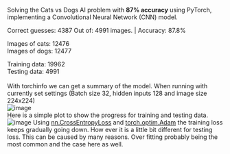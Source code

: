 Solving the Cats vs Dogs AI problem with <b>87% accuracy</b> using PyTorch, implementing a Convolutional Neural Network (CNN) model.

Correct guesses:  4387 Out of:  4991 images. |  Accuracy: 87.8%

Images of cats: 12476 <br>
Images of dogs: 12477 <br>

Training data: 19962 <br>
Testing data: 4991 <br> <br>
With torchinfo we can get a summary of the model. When running with currently set settings (Batch size 32, hidden inputs 128 and image size 224x224)<br>
![image](https://github.com/asuzi/Cats-VS-Dogs-CNN/assets/61744031/f5cd5d2b-44b9-413b-9693-5c19b9c4285c)
<br>
Here is a simple plot to show the progress for training and testing data.
![image](https://github.com/asuzi/Cats-VS-Dogs-CNN/assets/61744031/5335d6f4-b736-49db-ba81-e76ace39766e)
Using [nn.CrossEntropyLoss](https://pytorch.org/docs/stable/generated/torch.nn.CrossEntropyLoss.html#torch.nn.CrossEntropyLoss) and [torch.optim.Adam](https://pytorch.org/docs/stable/generated/torch.optim.Adam.html#torch.optim.Adam) the training loss keeps gradually going down. How ever it is a little bit different for testing loss. This can be caused by many reasons. Over fitting probably being the most common and the case here as well. <br>

